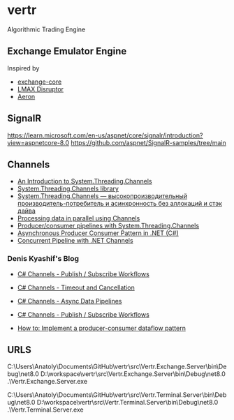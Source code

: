 # vertr

Algorithmic Trading Engine

## Exchange Emulator Engine 

Inspired by

- [exchange-core](https://github.com/exchange-core/exchange-core)
- [LMAX Disruptor](https://github.com/LMAX-Exchange/disruptor)
- [Aeron](https://github.com/real-logic/aeron)


## SignalR

https://learn.microsoft.com/en-us/aspnet/core/signalr/introduction?view=aspnetcore-8.0
https://github.com/aspnet/SignalR-samples/tree/main

## Channels

- [An Introduction to System.Threading.Channels](https://devblogs.microsoft.com/dotnet/an-introduction-to-system-threading-channels/)
- [System.Threading.Channels library](https://learn.microsoft.com/en-us/dotnet/core/extensions/channels)
- [System.Threading.Channels — высокопроизводительный производитель-потребитель и асинхронность без аллокаций и стэк дайва](https://habr.com/ru/post/508726/)
- [Processing data in parallel using Channels](https://maciejz.dev/processing-data-in-parallel-channels/)
- [Producer/consumer pipelines with System.Threading.Channels](https://blog.maartenballiauw.be/post/2020/08/26/producer-consumer-pipelines-with-system-threading-channels.html)
- [Asynchronous Producer Consumer Pattern in .NET (C#)](https://www.dotnetcurry.com/dotnetcore/1509/async-dotnetcore-pattern)
- [Concurrent Pipeline with .NET Channels](https://www.rickyterrell.com/?p=247)

### Denis Kyashif's Blog
- [C# Channels - Publish / Subscribe Workflows](https://deniskyashif.com/2019/12/08/csharp-channels-part-1/)
- [C# Channels - Timeout and Cancellation](https://deniskyashif.com/2019/12/11/csharp-channels-part-2/)
- [C# Channels - Async Data Pipelines](https://deniskyashif.com/2020/01/07/csharp-channels-part-3/)

- [C# Channels - Publish / Subscribe Workflows](https://deniskyashif.com/2019/12/08/csharp-channels-part-1/)
- [How to: Implement a producer-consumer dataflow pattern](https://learn.microsoft.com/en-us/dotnet/standard/parallel-programming/how-to-implement-a-producer-consumer-dataflow-pattern)


 
 ## URLS

C:\Users\Anatoly\Documents\GitHub\vertr\src\Vertr.Exchange.Server\bin\Debug\net8.0
D:\workspace\vertr\src\Vertr.Exchange.Server\bin\Debug\net8.0
.\Vertr.Exchange.Server.exe


C:\Users\Anatoly\Documents\GitHub\vertr\src\Vertr.Terminal.Server\bin\Debug\net8.0
D:\workspace\vertr\src\Vertr.Terminal.Server\bin\Debug\net8.0
.\Vertr.Terminal.Server.exe

